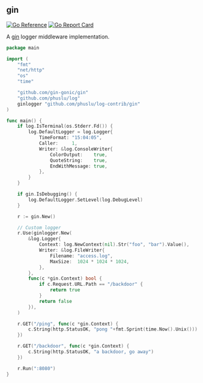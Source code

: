 ## gin

[![Go Reference](https://pkg.go.dev/badge/github.com/phuslu/log-contrib/gin.svg)](https://pkg.go.dev/github.com/phuslu/log-contrib/gin)
[![Go Report Card](https://goreportcard.com/badge/github.com/phuslu/log-contrib/gin)](https://goreportcard.com/report/github.com/phuslu/log-contrib/gin)

A [gin](https://github.com/gin-gonic/gin) logger middleware implementation.

```go
package main

import (
	"fmt"
	"net/http"
	"os"
	"time"

	"github.com/gin-gonic/gin"
	"github.com/phuslu/log"
	ginlogger "github.com/phuslu/log-contrib/gin"
)

func main() {
	if log.IsTerminal(os.Stderr.Fd()) {
		log.DefaultLogger = log.Logger{
			TimeFormat: "15:04:05",
			Caller:     1,
			Writer: &log.ConsoleWriter{
				ColorOutput:    true,
				QuoteString:    true,
				EndWithMessage: true,
			},
		}
	}

	if gin.IsDebugging() {
		log.DefaultLogger.SetLevel(log.DebugLevel)
	}

	r := gin.New()

	// Custom logger
	r.Use(ginlogger.New(
		&log.Logger{
			Context: log.NewContext(nil).Str("foo", "bar").Value(),
			Writer: &log.FileWriter{
				Filename: "access.log",
				MaxSize:  1024 * 1024 * 1024,
			},
		},
		func(c *gin.Context) bool {
			if c.Request.URL.Path == "/backdoor" {
				return true
			}
			return false
		}),
	)

	r.GET("/ping", func(c *gin.Context) {
		c.String(http.StatusOK, "pong "+fmt.Sprint(time.Now().Unix()))
	})

	r.GET("/backdoor", func(c *gin.Context) {
		c.String(http.StatusOK, "a backdoor, go away")
	})

	r.Run(":8080")
}
```
